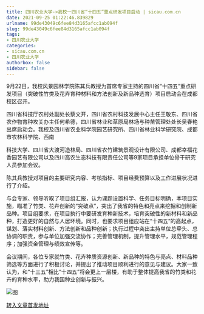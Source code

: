 ```yaml
---
title: 四川农业大学->我校一四川省“十四五”重点研发项目启动 | sicau.com.cn
date: 2021-09-25 01:22:46.839829
urlname: 99de43049c6fee84d3165afcc1ab094f
slug: 99de43049c6fee84d3165afcc1ab094f
tags: 
- 四川农业大学
categories:
- sicau.com.cn
- 四川农业大学
authorbox: false
sidebar: false
---
```

9月22日，我校风景园林学院陈其兵教授为首席专家主持的四川省“十四五”重点研发项目（突破性竹类及花卉育种材料和方法创新及新品种选育）项目启动会在成都校区召开。  

四川省科技厅农村处副处长蔡文开，四川省农村科技发展中心主任王敬东、四川省农作物育种攻关办主任何希德，四川省林业和草原局林场与种苗管理处处长吴春艳出席启动会。我校及四川省农业科学院园艺研究所、四川省林业科学研究院、成都市农林科学院、西南
<!--more-->
科技大学、四川省大渡河造林局、四川省农竹建筑景观设计有限公司、成都幸福花香园艺有限公司以及四川高农生态科技有限责任公司等9家项目承担单位骨干研究人员参加会议。

陈其兵教授对项目的主要研究内容、考核指标、项目经费预算以及工作进展状况进行了介绍。

与会专家、领导听取了项目组汇报，认为课题设置科学、任务目标明确，本项目实施，瞄准了竹类、花卉创新的“突破点”，突出了我省的特色和亮点来挖掘和创制新品种。项目组要求，在项目执行中要研发育种新技术，培育突破性的新材料和新品种，打造更好的自然与人居环境。同时，也要求项目组应站在“十四五”的高起点，谋划、落实材料创新、方法创新和品种创新；执行过程中突出主持单位总牵头、总协调的职责，参与单位加强交流协作；完善管理机制，提升管理水平，规范管理程序；加强资金管理与绩效宣传等。

会议期间，各位专家就竹类、花卉种质资源创新、新品种的特色与亮点、材料品种筛选等方面进行了积极讨论，并提出了推动项目顺利进行的意见与建议。大家一致认为，和“十三五”相比“十四五”将会更上一层楼，有助于整体提高我省的竹类和花卉的育种水平，助力我国种业创新与振兴。

![图](https://news.sicau.edu.cn/__local/9/1A/EC/49DB646EF2D620ECE8C3BF0BD22_01827A7A_19970.png)

[转入文章首发地址](https://news.sicau.edu.cn/info/1078/64712.htm)